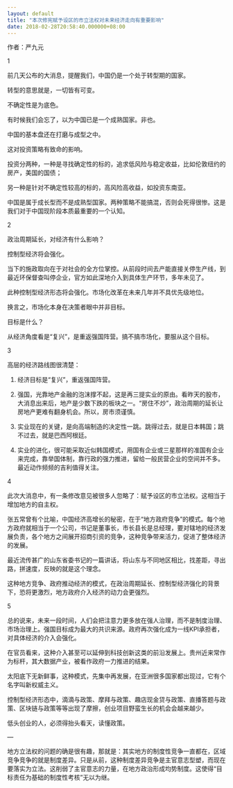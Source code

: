 ```yaml
---
layout: default
title: "本次修宪赋予设区的市立法权对未来经济走向有重要影响"
date: 2018-02-28T20:58:40.000000+08:00
---
```


作者：严九元

1

前几天公布的大消息，提醒我们，中国仍是一个处于转型期的国家。

转型的意思就是，一切皆有可变。

不确定性是为底色。

有时候我们会忘了，以为中国已是一个成熟国家。非也。

中国的基本盘还在打磨与成型之中。

这对投资策略有致命的影响。

投资分两种，一种是寻找确定性的标的，追求低风险与稳定收益，比如伦敦纽约的房产，美国的国债；

另一种是针对不确定性较高的标的，高风险高收益，如投资东南亚。

中国是属于成长型而不是成熟型国家。两种策略不能搞混，否则会死得很惨。这是我们对于中国现阶段本质最重要的一个认知。

2

政治周期延长，对经济有什么影响？

控制型经济将会强化。

当下的施政取向在于对社会的全方位掌控。从前段时间去产能直接关停生产线，到最近环保督查叫停企业，官方如此深地介入到具体生产环节，多年未见了。

此种控制型经济形态将会强化。市场化改革在未来几年并不具优先级地位。

换言之，市场化本身在决策者眼中并非目标。

目标是什么？

从经济角度看是“复兴”，是重返强国阵营。搞不搞市场化，要服从这个目标。

3

高层的经济路线图很清楚：

1.  经济目标是“复兴”，重返强国阵营。

2.  强国，光靠地产金融的泡沫撑不起，这是再三提实业的原由。看昨天的股市，大消息出来后，地产是少数下跌的板块之一。“房住不炒”，政治周期的延长让房地产更难有翻身机会。所以，房市须谨慎。

3.  实业现在的关键，是向高端制造的决定性一跳。跳得过去，就是日本韩国；跳不过去，就是巴西阿根廷。

4.  实业的进化，很可能采取近似韩国模式，用国有企业或三星那样的准国有企业来完成，靠举国体制，靠行政的强力推进，留给一般民营企业的空间并不多。最近动作频频的吉利值得关注。

4

此次大消息中，有一条修改意见被很多人忽略了：赋予设区的市立法权。这相当于增加地方的自主权。

张五常曾有个比喻，中国经济高增长的秘密，在于“地方政府竞争”的模式。每个地方政府就相当于一个公司，书记是董事长，市长县长是总经理，要对辖地的经济发展负责，各个地方之间展开招商引资的竞争，这种竞争带来活力，促进了整体经济的发展。

最近流传甚广的山东省委书记的一篇讲话，将山东与不同地区相比，找差距，寻出路，拼速度，反映的就是这个理念。

这种地方竞争、政府推动经济的模式，在政治周期延长、控制型经济强化的背景下，恐将更激烈，地方政府介入经济的动力会更强烈。

5

总的说来，未来一段时间，人们会把注意力更多放在强人治理，而不是制度治理、市场治理上。强国目标成为最大的共识来源。政府再次强化成为一线KPI承担者，对具体经济的介入会强化。

在官员看来，这种介入甚至可以延伸到科技创新这类的前沿发展上。贵州近来常作为标杆，其大数据产业，被看作政府一力推进的结果。

太阳底下无新鲜事，这种模式，先集中再发展，在亚洲很多国家都出现过，它有个名字叫新权威主义。

控制型经济形态中，滴滴与政策、摩拜与政策、趣店现金贷与政策、直播答题与政策、区块链与政策等等出现了摩擦，创业项目野蛮生长的机会会越来越少。

低头创业的人，必须得抬头看天，读懂政策。

—

地方立法权的问题的确是很有趣，那就是：其实地方的制度性竞争一直都在，区域竞争竞争的就是制度差异。只是从前，这种制度差异竞争是主官意志型塑，而现在要落实为立法。这削弱了主官意志的力量，在地方政治形成均势制度。这使得“目标责任为基础的制度性考核”无以为继。

